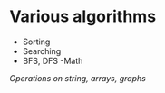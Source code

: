 # Various algorithms
- Sorting
- Searching
- BFS, DFS
 -Math

_Operations on string, arrays, graphs_
